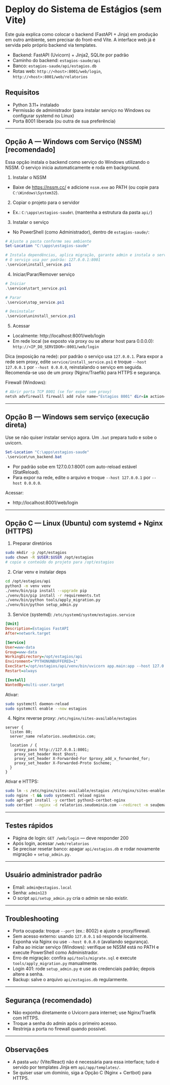 # Deploy do Sistema de Estágios (sem Vite)

Este guia explica como colocar o backend (FastAPI + Jinja) em produção em outro ambiente, sem precisar do front-end Vite. A interface web já é servida pelo próprio backend via templates.

- Backend: FastAPI (Uvicorn) + Jinja2, SQLite por padrão
- Caminho do backend: `estagios-saude/api`
- Banco: `estagios-saude/api/estagios.db`
- Rotas web: `http://<host>:8001/web/login`, `http://<host>:8001/web/relatorios`

## Requisitos

- Python 3.11+ instalado
- Permissão de administrador (para instalar serviço no Windows ou configurar systemd no Linux)
- Porta 8001 liberada (ou outra de sua preferência)

---

## Opção A — Windows com Serviço (NSSM) [recomendado]

Essa opção instala o backend como serviço do Windows utilizando o NSSM. O serviço inicia automaticamente e roda em background.

1) Instalar o NSSM
- Baixe de https://nssm.cc/ e adicione `nssm.exe` ao PATH (ou copie para `C:\Windows\System32`).

2) Copiar o projeto para o servidor
- Ex.: `C:\apps\estagios-saude\` (mantenha a estrutura da pasta `api/`)

3) Instalar o serviço
- No PowerShell (como Administrador), dentro de `estagios-saude/`:

```powershell
# Ajuste a pasta conforme seu ambiente
Set-Location "C:\apps\estagios-saude"

# Instala dependências, aplica migração, garante admin e instala o serviço via NSSM
# O serviço usa por padrão: 127.0.0.1:8001
.\service\install_service.ps1
```

4) Iniciar/Parar/Remover serviço
```powershell
# Iniciar
.\service\start_service.ps1

# Parar
.\service\stop_service.ps1

# Desinstalar
.\service\uninstall_service.ps1
```

5) Acessar
- Localmente: http://localhost:8001/web/login
- Em rede local (se exposto via proxy ou se alterar host para 0.0.0.0): `http://<IP_DO_SERVIDOR>:8001/web/login`

Dica (exposição na rede): por padrão o serviço usa `127.0.0.1`. Para expor a rede sem proxy, edite `service/install_service.ps1` e troque `--host 127.0.0.1` por `--host 0.0.0.0`, reinstalando o serviço em seguida. Recomenda-se uso de um proxy (Nginx/Traefik) para HTTPS e segurança.

Firewall (Windows):
```powershell
# Abrir porta TCP 8001 (se for expor sem proxy)
netsh advfirewall firewall add rule name="Estagios 8001" dir=in action=allow protocol=TCP localport=8001
```

---

## Opção B — Windows sem serviço (execução direta)

Use se não quiser instalar serviço agora. Um `.bat` prepara tudo e sobe o uvicorn.

```powershell
Set-Location "C:\apps\estagios-saude"
.\service\run_backend.bat
```

- Por padrão sobe em 127.0.0.1:8001 com auto-reload estável (StatReload).
- Para expor na rede, edite o arquivo e troque `--host 127.0.0.1` por `--host 0.0.0.0`.

Acessar:
- http://localhost:8001/web/login

---

## Opção C — Linux (Ubuntu) com systemd + Nginx (HTTPS)

1) Preparar diretórios
```bash
sudo mkdir -p /opt/estagios
sudo chown -R $USER:$USER /opt/estagios
# copie o conteúdo do projeto para /opt/estagios
```

2) Criar venv e instalar deps
```bash
cd /opt/estagios/api
python3 -m venv venv
./venv/bin/pip install --upgrade pip
./venv/bin/pip install -r requirements.txt
./venv/bin/python tools/apply_migration.py
./venv/bin/python setup_admin.py
```

3) Service (systemd): `/etc/systemd/system/estagios.service`
```ini
[Unit]
Description=Estagios FastAPI
After=network.target

[Service]
User=www-data
Group=www-data
WorkingDirectory=/opt/estagios/api
Environment="PYTHONUNBUFFERED=1"
ExecStart=/opt/estagios/api/venv/bin/uvicorn app.main:app --host 127.0.0.1 --port 8001 --workers 2 --proxy-headers
Restart=always

[Install]
WantedBy=multi-user.target
```

Ativar:
```bash
sudo systemctl daemon-reload
sudo systemctl enable --now estagios
```

4) Nginx reverse proxy: `/etc/nginx/sites-available/estagios`
```nginx
server {
  listen 80;
  server_name relatorios.seudominio.com;

  location / {
    proxy_pass http://127.0.0.1:8001;
    proxy_set_header Host $host;
    proxy_set_header X-Forwarded-For $proxy_add_x_forwarded_for;
    proxy_set_header X-Forwarded-Proto $scheme;
  }
}
```
Ativar e HTTPS:
```bash
sudo ln -s /etc/nginx/sites-available/estagios /etc/nginx/sites-enabled/estagios
sudo nginx -t && sudo systemctl reload nginx
sudo apt-get install -y certbot python3-certbot-nginx
sudo certbot --nginx -d relatorios.seudominio.com --redirect -m seu@email -n --agree-tos
```

---

## Testes rápidos
- Página de login: `GET /web/login` — deve responder 200
- Após login, acessar `/web/relatorios`
- Se precisar resetar banco: apagar `api/estagios.db` e rodar novamente migração + `setup_admin.py`.

---

## Usuário administrador padrão
- Email: `admin@estagios.local`
- Senha: `admin123`
- O script `api/setup_admin.py` cria o admin se não existir.

---

## Troubleshooting
- Porta ocupada: troque `--port` (ex.: 8002) e ajuste o proxy/firewall.
- Sem acesso externo: usando `127.0.0.1` só responde localmente. Exponha via Nginx ou use `--host 0.0.0.0` (avaliando segurança).
- Falha ao iniciar serviço (Windows): verifique se NSSM está no PATH e execute PowerShell como Administrador.
- Erro de migração: confira `api/tools/migrate.sql` e execute `tools/apply_migration.py` manualmente.
- Login 401: rode `setup_admin.py` e use as credenciais padrão; depois altere a senha.
- Backup: salve o arquivo `api/estagios.db` regularmente.

---

## Segurança (recomendado)
- Não exponha diretamente o Uvicorn para internet; use Nginx/Traefik com HTTPS.
- Troque a senha do admin após o primeiro acesso.
- Restrinja a porta no firewall quando possível.

---

## Observações
- A pasta `web/` (Vite/React) não é necessária para essa interface; tudo é servido por templates Jinja em `api/app/templates/`.
- Se quiser usar um domínio, siga a Opção C (Nginx + Certbot) para HTTPS.
